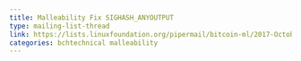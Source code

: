 ```yaml
---
title: Malleability Fix SIGHASH_ANYOUTPUT
type: mailing-list-thread
link: https://lists.linuxfoundation.org/pipermail/bitcoin-ml/2017-October/000331.html
categories: bchtechnical malleability
---
```


